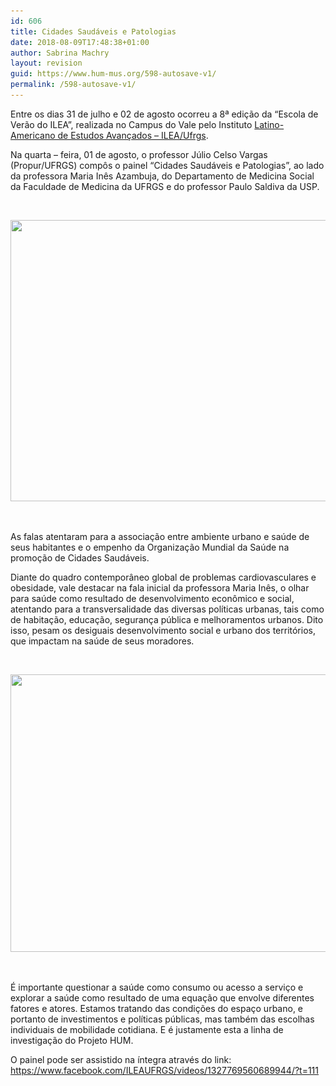 ```yaml
---
id: 606
title: Cidades Saudáveis e Patologias
date: 2018-08-09T17:48:38+01:00
author: Sabrina Machry
layout: revision
guid: https://www.hum-mus.org/598-autosave-v1/
permalink: /598-autosave-v1/
---
```

<span style="font-weight: 400;">Entre os dias 31 de julho e 02 de agosto ocorreu a 8ª edição da “Escola de Verão do ILEA”, realizada no Campus do Vale pelo Instituto <a href="https://www.facebook.com/ILEAUFRGS/">Latino-Americano de Estudos Avançados &#8211; ILEA/Ufrgs</a>.</span>

<span style="font-weight: 400;">Na quarta &#8211; feira, 01 de agosto, o professor Júlio Celso Vargas (Propur/UFRGS) compôs o painel “Cidades Saudáveis e Patologias”, ao lado da professora Maria Inês Azambuja, do Departamento de Medicina Social da Faculdade de Medicina da UFRGS e do professor Paulo Saldiva da USP.</span>

&nbsp;

<img class="wp-image-599 aligncenter" src="/wp-content/uploads/2018/08/IMG_20180802_152709.jpg?resize=600%2C450&#038;ssl=1" alt="" width="600" height="450" srcset="/wp-content/uploads/2018/08/IMG_20180802_152709.jpg?resize=300%2C225&ssl=1 300w, /wp-content/uploads/2018/08/IMG_20180802_152709.jpg?resize=768%2C576&ssl=1 768w, /wp-content/uploads/2018/08/IMG_20180802_152709.jpg?resize=1024%2C768&ssl=1 1024w, /wp-content/uploads/2018/08/IMG_20180802_152709.jpg?w=2000&ssl=1 2000w, /wp-content/uploads/2018/08/IMG_20180802_152709.jpg?w=3000&ssl=1 3000w" sizes="(max-width: 600px) 100vw, 600px" data-recalc-dims="1" /> 

&nbsp;

<span style="font-weight: 400;">As falas atentaram para a associação entre ambiente urbano e saúde de seus habitantes e o empenho da Organização Mundial da Saúde na promoção de Cidades Saudáveis.</span>

<span style="font-weight: 400;">Diante do quadro contemporâneo global de problemas cardiovasculares e obesidade, vale destacar na fala inicial da professora Maria Inês, o olhar para saúde como resultado de desenvolvimento econômico e social, atentando para a transversalidade das diversas políticas urbanas, tais como de habitação, educação, segurança pública e melhoramentos urbanos. Dito isso, pesam os desiguais desenvolvimento social e urbano dos territórios, que impactam na saúde de seus moradores.</span>

&nbsp;

<img class="wp-image-600 aligncenter" src="/wp-content/uploads/2018/08/IMG_20180802_153103.jpg?resize=600%2C444&#038;ssl=1" alt="" width="600" height="444" srcset="/wp-content/uploads/2018/08/IMG_20180802_153103.jpg?resize=300%2C222&ssl=1 300w, /wp-content/uploads/2018/08/IMG_20180802_153103.jpg?resize=768%2C568&ssl=1 768w, /wp-content/uploads/2018/08/IMG_20180802_153103.jpg?resize=1024%2C757&ssl=1 1024w, /wp-content/uploads/2018/08/IMG_20180802_153103.jpg?w=2000&ssl=1 2000w, /wp-content/uploads/2018/08/IMG_20180802_153103.jpg?w=3000&ssl=1 3000w" sizes="(max-width: 600px) 100vw, 600px" data-recalc-dims="1" /> 

&nbsp;

<span style="font-weight: 400;">É importante questionar a saúde como consumo ou acesso a serviço e explorar a saúde como resultado de uma equação que envolve diferentes fatores e atores. Estamos tratando das condições do espaço urbano, e portanto de investimentos e políticas públicas, mas também das escolhas individuais de mobilidade cotidiana. E é justamente esta a linha de investigação do Projeto HUM.</span>

<span style="font-weight: 400;">O painel pode ser assistido na íntegra através do link: </span>[<span style="font-weight: 400;">https://www.facebook.com/ILEAUFRGS/videos/1327769560689944/?t=111</span>](https://www.facebook.com/ILEAUFRGS/videos/1327769560689944/?t=111)

&nbsp;

&nbsp;
